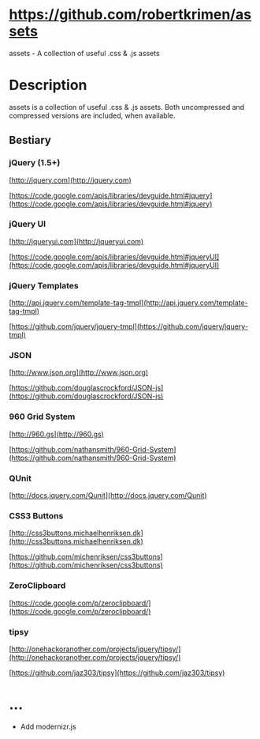 # https://github.com/robertkrimen/assets

assets - A collection of useful .css &amp; .js assets

# Description

assets is a collection of useful .css &amp; .js assets. Both uncompressed and compressed versions are included, when available. 

## Bestiary

### jQuery (1.5+)

[http://jquery.com](http://jquery.com)

[https://code.google.com/apis/libraries/devguide.html#jquery](https://code.google.com/apis/libraries/devguide.html#jquery)

### jQuery UI

[http://jqueryui.com](http://jqueryui.com)

[https://code.google.com/apis/libraries/devguide.html#jqueryUI](https://code.google.com/apis/libraries/devguide.html#jqueryUI)

### jQuery Templates

[http://api.jquery.com/template-tag-tmpl](http://api.jquery.com/template-tag-tmpl)

[https://github.com/jquery/jquery-tmpl](https://github.com/jquery/jquery-tmpl)

### JSON

[http://www.json.org](http://www.json.org)

[https://github.com/douglascrockford/JSON-js](https://github.com/douglascrockford/JSON-js)

### 960 Grid System

[http://960.gs](http://960.gs)

[https://github.com/nathansmith/960-Grid-System](https://github.com/nathansmith/960-Grid-System)

### QUnit

[http://docs.jquery.com/Qunit](http://docs.jquery.com/Qunit)

### CSS3 Buttons

[http://css3buttons.michaelhenriksen.dk](http://css3buttons.michaelhenriksen.dk)

[https://github.com/michenriksen/css3buttons](https://github.com/michenriksen/css3buttons)

### ZeroClipboard

[https://code.google.com/p/zeroclipboard/](https://code.google.com/p/zeroclipboard/)

### tipsy

[http://onehackoranother.com/projects/jquery/tipsy/](http://onehackoranother.com/projects/jquery/tipsy/)

[https://github.com/jaz303/tipsy](https://github.com/jaz303/tipsy)

# ...

* Add modernizr.js
